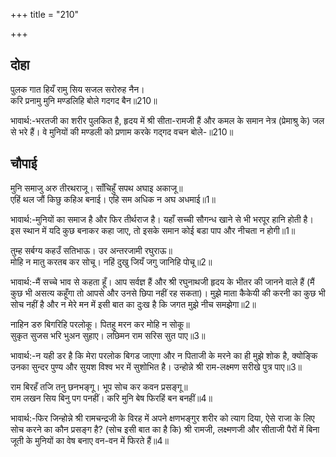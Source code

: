 +++
title = "210"

+++
## दोहा
पुलक गात हियँ रामु सिय सजल सरोरुह नैन।  
करि प्रनामु मुनि मण्डलिहि बोले गदगद बैन॥210॥  

भावार्थ:-भरतजी का शरीर पुलकित है, हृदय में श्री सीता-रामजी हैं और कमल के समान नेत्र (प्रेमाश्रु के) जल से भरे हैं। वे मुनियों की मण्डली को प्रणाम करके गद्गद वचन बोले-॥210॥  



## चौपाई
मुनि समाजु अरु तीरथराजू। साँचिहुँ सपथ अघाइ अकाजू॥  
एहिं थल जौं किछु कहिअ बनाई। एहि सम अधिक न अघ अधमाई॥1॥  

भावार्थ:-मुनियों का समाज है और फिर तीर्थराज है। यहाँ सच्ची सौगन्ध खाने से भी भरपूर हानि होती है। इस स्थान में यदि कुछ बनाकर कहा जाए, तो इसके समान कोई बडा पाप और नीचता न होगी॥1॥  

तुम्ह सर्बग्य कहउँ सतिभाऊ। उर अन्तरजामी रघुराऊ॥  
मोहि न मातु करतब कर सोचू। नहिं दुखु जियँ जगु जानिहि पोचू॥2॥  

भावार्थ:-मैं सच्चे भाव से कहता हूँ। आप सर्वज्ञ हैं और श्री रघुनाथजी हृदय के भीतर की जानने वाले हैं (मैं कुछ भी असत्य कहूँगा तो आपसे और उनसे छिपा नहीं रह सकता)। मुझे माता कैकेयी की करनी का कुछ भी सोच नहीं है और न मेरे मन में इसी बात का दुःख है कि जगत मुझे नीच समझेगा॥2॥  

नाहिन डरु बिगरिहि परलोकू। पितहु मरन कर मोहि न सोकू॥  
सुकृत सुजस भरि भुअन सुहाए। लछिमन राम सरिस सुत पाए॥3॥  

भावार्थ:-न यही डर है कि मेरा परलोक बिगड जाएगा और न पिताजी के मरने का ही मुझे शोक है, क्योङ्कि उनका सुन्दर पुण्य और सुयश विश्व भर में सुशोभित है। उन्होन्ने श्री राम-लक्ष्मण सरीखे पुत्र पाए॥3॥  

राम बिरहँ तजि तनु छनभङ्गू। भूप सोच कर कवन प्रसङ्गू॥  
राम लखन सिय बिनु पग पनहीं। करि मुनि बेष फिरहिं बन बनहीं॥4॥  

भावार्थ:-फिर जिन्होन्ने श्री रामचन्द्रजी के विरह में अपने क्षणभङ्गुर शरीर को त्याग दिया, ऐसे राजा के लिए सोच करने का कौन प्रसङ्ग है? (सोच इसी बात का है कि) श्री रामजी, लक्ष्मणजी और सीताजी पैरों में बिना जूती के मुनियों का वेष बनाए वन-वन में फिरते हैं॥4॥  

